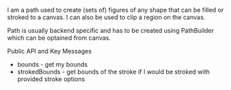 I am a path used to create (sets of) figures of any shape that can be filled or stroked to a canvas.
I can also be used to clip a region on the canvas.

Path is usually backend specific and has to be created using PathBuilder which can be optained from canvas.

Public API and Key Messages

- bounds - get  my bounds
- strokedBounds - get bounds of the stroke if I would be stroked with provided stroke options